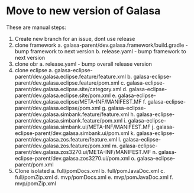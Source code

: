 # Move to new version of Galasa

These are manual steps:

1. Create new branch for an issue, dont use release
2. clone framework
    a. galasa-parent/dev.galasa.framework/build.gradle - bump framework to next version
    b. release.yaml - bump framework to next version
3. clone obr
    a. release.yaml - bump overall release version
4. clone eclipse
    a. galasa-eclipse-parent/dev.galasa.eclipse.feature/feature.xml
    b. galasa-eclipse-parent/dev.galasa.eclipse.feature/pom.xml
    c. galasa-eclipse-parent/dev.galasa.eclipse.site/category.xml
    d. galasa-eclipse-parent/dev.galasa.eclipse.site/pom.xml
    e. galasa-eclipse-parent/dev.galasa.eclipse/META-INF/MANIFEST.MF
    f. galasa-eclipse-parent/dev.galasa.eclipse/pom.xml
    g. galasa-eclipse-parent/dev.galasa.simbank.feature/feature.xml
    h. galasa-eclipse-parent/dev.galasa.simbank.feature/pom.xml
    i. galasa-eclipse-parent/dev.galasa.simbank.ui/META-INF/MANIFEST.MF
    j. galasa-eclipse-parent/dev.galasa.simbank.ui/pom.xml
    k. galasa-eclipse-parent/dev.galasa.zos.feature/feature.xml
    l. galasa-eclipse-parent/dev.galasa.zos.feature/pom.xml
    m. galasa-eclipse-parent/dev.galasa.zos3270.ui/META-INF/MANIFEST.MF
    n. galasa-eclipse-parent/dev.galasa.zos3270.ui/pom.xml
    o. galasa-eclipse-parent/pom.xml
5. Clone isolated
    a. full/pomDocs.xml
    b. full/pomJavaDoc.xml
    c. full/pomZip.xml
    d. mvp/pomDocs.xml
    e. mvp/pomJavaDoc.xml
    f. mvp/pomZip.xml